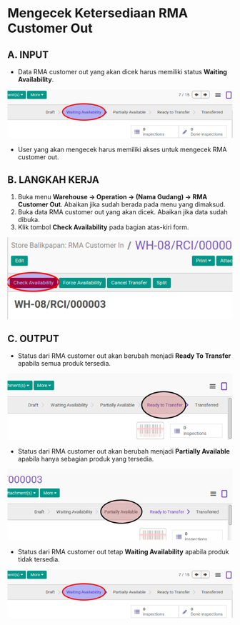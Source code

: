 # Mengecek Ketersediaan RMA Customer Out

## A. INPUT

* Data RMA customer out yang akan dicek harus memiliki status **Waiting Availability**.

![](../../img/rma-customer-out/status-waiting.png)

* User yang akan mengecek harus memiliki akses untuk mengecek RMA customer out.

## B. LANGKAH KERJA

1. Buka menu **Warehouse -> Operation -> (Nama Gudang) -> RMA Customer Out**. Abaikan jika sudah berada pada menu yang dimaksud.
2. Buka data RMA customer out yang akan dicek. Abaikan jika data sudah dibuka.
3. Klik tombol **Check Availability** pada bagian atas-kiri form.

![](../../img/rma-customer-out/tombol-check.png)

## C. OUTPUT

* Status dari RMA customer out akan berubah menjadi **Ready To Transfer** apabila semua produk tersedia.

![](../../img/rma-customer-out/status-ready-to-transfer.png)

* Status dari RMA customer out akan berubah menjadi **Partially Available** apabila hanya sebagian produk yang tersedia.

![](../../img/rma-customer-out/status-partial.png)

* Status dari RMA customer out tetap **Waiting Availability** apabila produk tidak tersedia.

![](../../img/rma-customer-out/status-waiting.png)
